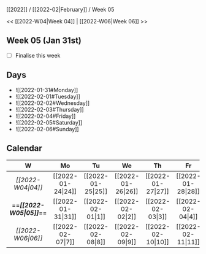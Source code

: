 [[2022]] / [[2022-02|February]] / Week 05

<< [[2022-W04|Week 04]] | [[2022-W06|Week 06]] >>︎

## Week 05 (Jan 31st)
- [ ] Finalise this week


## Days
- ![[2022-01-31#Monday]]
- ![[2022-02-01#Tuesday]]
- ![[2022-02-02#Wednesday]]
- ![[2022-02-03#Thursday]]
- ![[2022-02-04#Friday]]
- ![[2022-02-05#Saturday]]
- ![[2022-02-06#Sunday]]

## Calendar
| W  | Mo | Tu | We | Th | Fr | Sa | Su |
|:--:|:--:|:--:|:--:|:--:|:--:|:--:|:--:|
| *[[2022-W04\|04]]* | [[2022-01-24\|24]] | [[2022-01-25\|25]] | [[2022-01-26\|26]] | [[2022-01-27\|27]] | [[2022-01-28\|28]] | [[2022-01-29\|29]] | [[2022-01-30\|30]] |
| ==***[[2022-W05\|05]]***== | [[2022-01-31\|31]] | [[2022-02-01\|1]]  | [[2022-02-02\|2]]  | [[2022-02-03\|3]]  | [[2022-02-04\|4]]  | [[2022-02-05\|5]]  | [[2022-02-06\|6]]  |
| *[[2022-W06\|06]]* | [[2022-02-07\|7]]  | [[2022-02-08\|8]]  | [[2022-02-09\|9]]  | [[2022-02-10\|10]] | [[2022-02-11\|11]] | [[2022-02-12\|12]] | [[2022-02-13\|13]] |
